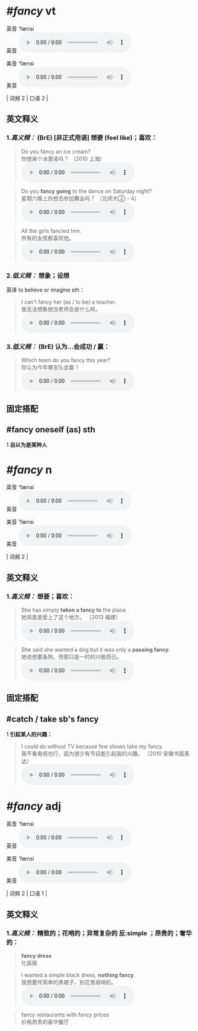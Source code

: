 # ***\#fancy*** vt
英音 'fænsi  
英音
<audio src="./media/fancy-B.aac" controls="controls"></audio>

美音 'fænsi  
美音
<audio src="./media/fancy.aac" controls="controls"></audio>



| 词频 2 | 口语 2 |  

英文释义
---
### 1.*高义频：* **(BrE) [非正式用语] 想要 (feel like)；喜欢：**  

 > Do you fancy an ice cream?  
 > 你想来个冰激凌吗？  （2010 上海）  
<audio src="./media/fancy-1.aac" controls="controls"></audio>

 > Do you **fancy going** to the dance on Saturday night?  
 > 星期六晚上你想去参加舞会吗？  （北师大② – 4）  
<audio src="./media/fancy-2.aac" controls="controls"></audio>

 > All the girls fancied him.  
 > 所有的女孩都喜欢他。    
<audio src="./media/fancy-3.aac" controls="controls"></audio>

### 2.*低义频：* **想象；设想**  
英译 to believe or imagine sth：

 > I can't fancy her (as / to be) a teacher.  
 > 我无法想象她当老师会是什么样。    
<audio src="./media/fancy-4.aac" controls="controls"></audio>

### 3.*低义频：* **(BrE) 认为...会成功 / 赢：**  

 > Which team do you fancy this year?  
 > 你认为今年哪支队会赢？    
<audio src="./media/fancy-5.aac" controls="controls"></audio>


固定搭配
---
## \#fancy oneself (as) sth
1.**自以为是某种人**  


# ***\#fancy*** n
英音 'fænsi  
英音
<audio src="./media/fancy-B.aac" controls="controls"></audio>

美音 'fænsi  
美音
<audio src="./media/fancy.aac" controls="controls"></audio>



| 词频 2 |  

英文释义
---
### 1.*高义频：* **想要；喜欢：**  

 > She has simply **taken a fancy to** the place.  
 > 她简直是爱上了这个地方。  （2013 福建）  
<audio src="./media/fancy-6.aac" controls="controls"></audio>

 > She said she wanted a dog but it was only a **passing fancy**.  
 > 她说想要条狗，但那只是一时的兴致而已。    
<audio src="./media/fancy-7.aac" controls="controls"></audio>


固定搭配
---
## \#catch / take sb's fancy
1.**引起某人的兴趣：**  

 > I could do without TV because few shows take my fancy.  
 > 我不看电视也行，因为很少有节目能引起我的兴趣。  （2010 安徽书面表达）  
<audio src="./media/fancy-8.aac" controls="controls"></audio>


# ***\#fancy*** adj
英音 'fænsi  
英音
<audio src="./media/fancy-B.aac" controls="controls"></audio>

美音 'fænsi  
美音
<audio src="./media/fancy.aac" controls="controls"></audio>



| 词频 2 | 口语 1 |  

英文释义
---
### 1.*高义频：* **精致的；花哨的；异常复杂的  反:simple ；昂贵的；奢华的：**  

 > **fancy dress**  
 > 化装服    

 > I wanted a simple black dress, **nothing fancy**.  
 > 我想要件简单的黑裙子，别花里胡哨的。    
<audio src="./media/fancy-10.aac" controls="controls"></audio>

 > fancy restaurants with fancy prices  
 > 价格昂贵的豪华餐厅    


